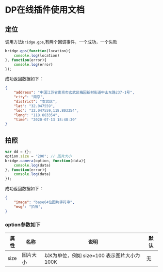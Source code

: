 # DP在线插件使用文档

## 定位

调用方法`bridge.gps`,有两个回调事件，一个成功，一个失败
```js
bridge.gps(function(location){
    console.log(location)
}, function(error){
    console.log(error)
});
```

成功返回数据如下：
```json
{
    "address": "中国江苏省南京市玄武区梅园新村街道中山东路237-1号",
    "city": "南京",
    "district": "玄武区",
    "lat": "32.047559",
    "loc": "32.047559,118.803354",
    "long": "118.803354",
    "time": "2020-07-13 18:48:30"
}
```

## 拍照
```js
var dd = {};
option.size = "200"; // 图片大小
bridge.camera(option, function(data){
    console.log(data)
}, function(error){
    console.log(data)
});
```

成功返回数据如下：
```json
{
    "image": "base64位图片字符串",
    "msg": "拍照",
}
```

### option参数如下

| 属性 | 名称 | 说明 | 默认 | 
| ------ | ------ | ------ | ------ | 
| size | 图片大小 | 以K为单位，例如 size=100 表示图片大小为100K | 无 |